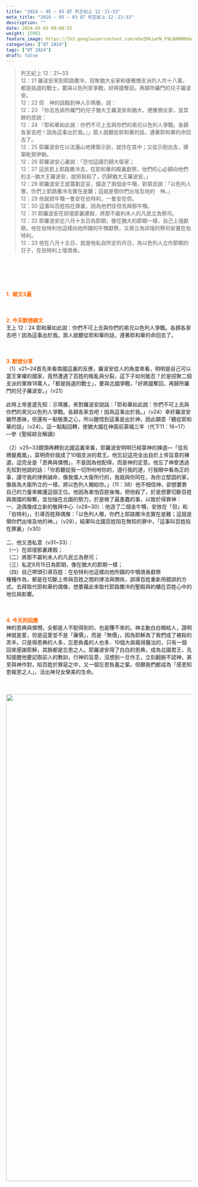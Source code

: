 ```yaml
---
title: "2024 – 05 – 03 QT 列王紀上 12：21~33"
meta_title: "2024 – 05 – 03 QT 列王紀上 12：21~33"
description: ""
date: 2024-05-03 00:00:55
weight: 15981
feature_image: https://lh3.googleusercontent.com/ehoZRkiwYN_F9LNA8M068AYxt73EavCZno-PD1cJRuf5BbSkQVUWr3gNEbt5kSs28Pb_Elg17kSrtf9ybWvojWoMV6I4tPM3vGRGDq6GkKkPdL2Gut4QAIw4-uykKUAtNiKgQKntvsU=w800
categories: ["QT 2024"]
tags: ["QT 2024"]
draft: false
---
```


<blockquote>列王紀上 12：21~33<br />
12：21 羅波安來到耶路撒冷，招聚猶大全家和便雅憫支派的人共十八萬，都是挑選的戰士，要與以色列家爭戰，好將國奪回，再歸所羅門的兒子羅波安。<br />
12：22 但　神的話臨到神人示瑪雅，說：<br />
12：23 「你去告訴所羅門的兒子猶大王羅波安和猶大、便雅憫全家，並其餘的民說：<br />
12：24 『耶和華如此說：你們不可上去與你們的弟兄以色列人爭戰。各歸各家去吧！因為這事出於我。』」眾人就聽從耶和華的話，遵著耶和華的命回去了。<br />
12：25 耶羅波安在以法蓮山地建築示劍，就住在其中；又從示劍出去，建築毗努伊勒。<br />
12：26 耶羅波安心裏說：「恐怕這國仍歸大衛家；<br />
12：27 這民若上耶路撒冷去，在耶和華的殿裏獻祭，他們的心必歸向他們的主─猶大王羅波安，就把我殺了，仍歸猶大王羅波安。」<br />
12：28 耶羅波安王就籌劃定妥，鑄造了兩個金牛犢，對眾民說：「以色列人哪，你們上耶路撒冷去實在是難；這就是領你們出埃及地的　神。」<br />
12：29 他就把牛犢一隻安在伯特利，一隻安在但。<br />
12：30 這事叫百姓陷在罪裏，因為他們往但去拜那牛犢。<br />
12：31 耶羅波安在邱壇那裏建殿，將那不屬利未人的凡民立為祭司。<br />
12：32 耶羅波安定八月十五日為節期，像在猶大的節期一樣，自己上壇獻祭。他在伯特利也這樣向他所鑄的牛犢獻祭，又將立為邱壇的祭司安置在伯特利。<br />
12：33 他在八月十五日，就是他私自所定的月日，為以色列人立作節期的日子，在伯特利上壇燒香。</blockquote><br />
&nbsp;<br />
<br />
&nbsp;<br />
<br />
<span style="color: #ff6600;"><strong>1.  經文3遍</strong></span><br />
<br />
&nbsp;<br />
<br />
<span style="color: #ff6600;"><strong>2. 今天默想經文<br />
</strong></span>王上 12：24 耶和華如此說：你們不可上去與你們的弟兄以色列人爭戰。各歸各家去吧！因為這事出於我。眾人就聽從耶和華的話，遵著耶和華的命回去了。<br />
<br />
&nbsp;<br />
<br />
<strong><span style="color: #ff6600;">3. 默想分享<br />
</span></strong>（1）v21~24首先來看南國這裏的反應，羅波安從人的角度來看，明明是自己可以當王掌權的國家，竟然遭遇了百姓的叛亂與分裂，這下子如何能忍？於是招聚二個支派的軍隊18萬人，「都是挑選的戰士」，要與北國爭戰，「好將國奪回，再歸所羅門的兒子羅波安。」（v21）<br />
<br />
此時上帝差遣先知：示瑪雅，來對羅波安說話：「耶和華如此說：你們不可上去與你們的弟兄以色列人爭戰。各歸各家去吧！因為這事出於我。」（v24）幸好羅波安雖然愚昧，但還有一點敬畏之心，所以醒悟到這事是出於神，因此願意「聽從耶和華的話」（v24）。這一點點回轉，使猶大國在神面前蒙福三年（代下11：16~17）—參《聖經綜合解讀》<br />
<br />
（2）v25~33鏡頭再轉到北國這裏來看，耶羅波安明明已經蒙神的揀選—「從烏鴉變鳳凰」，莫明奇妙就成了10個支派的君王。他忘記這完全出自於上帝旨意的揀選，這完全是「恩典與憐憫」，不是因為他配得，而是神的定意。他忘了神曾透過先知對他說的話：「你若聽從我一切所吩咐你的，遵行我的道，行我眼中看為正的事，謹守我的律例誡命，像我僕人大衛所行的，我就與你同在，為你立堅固的家，像我為大衛所立的一樣，將以色列人賜給你。」（11：38）他不相信神，卻想要靠自己的力量來維護這個王位。他因為害怕百姓後悔，把他殺了，於是想要切斷百姓與南國的聯繫，並加強在北國的勢力，於是做了最愚蠢的事，以致於得罪神：<br />
一、造偶像成立新的敬拜中心（v28~30）：他造了二個金牛犢，安放在「但」和「伯特利」，引導百姓拜偶像：「以色列人哪，你們上耶路撒冷去實在是難；這就是領你們出埃及地的神。」（v28），結果叫北國百姓陷在無知的罪中，「這事叫百姓陷在罪裏」（v30）<br />
<br />
二、他又憑私意（v31~33）：<br />
（一）在邱壇那裏建殿；<br />
（二）將那不屬利未人的凡民立為祭司；<br />
（三）私定8月15日為節期，像在猶大的節期一樣；<br />
（四）自己帶頭引導百姓：在伯特利也這樣向他所鑄的牛犢燒香獻祭<br />
種種作為，都是在切斷上帝與百姓之間的律法與關係，誤導百姓重新用錯誤的方式，去拜取代耶和華的偶像，想要藉此來取代耶路撒冷的聖殿與約櫃在百姓心中的地位與影響。<br />
<br />
&nbsp;<br />
<br />
<strong style="font-size: inherit;"><span style="color: #ff6600;">4. 今天的回應<br />
</span></strong>神的恩典與憐憫，全都是人不配得到的，也是賺不來的。神主動白白賜給人，證明神就是愛，但是這愛並不是「廉價」，而是「無價」，因為耶穌為了我們成了被殺的羔羊。只是得恩典的人多，忘恩負義的人也多．10個大痲瘋得醫治的，只有一個回來感謝耶穌，其餘都是忘恩之人。耶羅波安得了白白的恩典，成為北國君王，先知提醒他要記取前人的教訓，行神的旨意，沒想到一旦作王，立刻翻臉不認神，甚至與神作對，陷百姓於罪惡之中，又一個忘恩負義之輩。但願我們都成為「感恩知恩報恩之人」，活出神兒女榮美的生命。<br />
<br />
&nbsp;<br />
<br />
<img class="size-medium aligncenter" src="https://cmcbiblereading.com/wp-content/uploads/2019/06/divided-kingdom-of-israel-and-judah.jpg?w=687" width="1128" height="1320" /><br />
<br />
<audio style="display: none;" controls="controls"></audio><br />
<br />
<audio style="display: none;" controls="controls"></audio><br />
<br />
<audio style="display: none;" controls="controls"></audio><br />
<br />
<audio style="display: none;" controls="controls"></audio><br />
<br />
<audio style="display: none;" controls="controls"></audio>
        